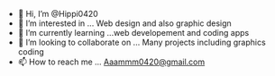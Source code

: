 - 👋 Hi, I’m @Hippi0420
- 👀 I’m interested in ... Web design and also graphic design 
- 🌱 I’m currently learning ...web developement and coding apps
- 💞️ I’m looking to collaborate on ... Many projects including graphics coding
- 📫 How to reach me ... Aaammm0420@gmail.com

<!---
Hippi0420/Hippi0420 is a ✨ special ✨ repository because its `README.md` (this file) appears on your GitHub profile.
You can click the Preview link to take a look at your changes.
--->
